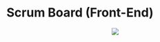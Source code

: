 # Scrum Board (Front-End)

<p align="center">
  <img src="https://lh5.googleusercontent.com/proxy/6KSH47KD76ju4YTZiKY_M4rugIQzzx1X5_YHCGcTXYjL8Bptv9sChes7YQyncz4Y8VYCT3MMJAdztDLvq6HN-LwlD_dYDvJlXAhk5T-lp0cjPlipDPlG4_exhECDzPOJrC041L7G-WxixlDR4KnTS0iXcBcN9b6IN0kfLuQtoK2MdRsBoA" />
</p>